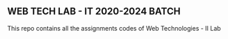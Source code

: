 ## WEB TECH LAB - IT 2020-2024 BATCH

This repo contains all the assignments codes of Web Technologies - II Lab
